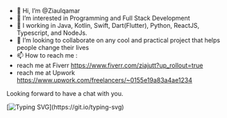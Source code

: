 - 👋 Hi, I’m @Ziaulqamar
- 👀 I’m interested in Programming and Full Stack Development
- 🌱 I working in Java, Kotlin, Swift, Dart(Flutter), Python, ReactJS, Typescript, and NodeJs.
- 💞️ I’m looking to collaborate on any cool and practical project that helps people change their lives
- 📫 How to reach me :
- reach me at Fiverr https://www.fiverr.com/ziajutt?up_rollout=true
- reach me at Upwork https://www.upwork.com/freelancers/~0155e19a83a4ae1234

Looking forward to have a chat with you.

[![Typing SVG](https://readme-typing-svg.demolab.com?font=G&duration=2500&pause=500&width=435&lines=Hi%2C+Zia+Ul+Qamar+here.;Full+Stack+Mobile+and+Web+Developer.)](https://git.io/typing-svg)

<!---
Ziaulqamar/Ziaulqamar is a ✨ special ✨ repository because its `README.md` (this file) appears on your GitHub profile.
You can click the Preview link to take a look at your changes.
--->
